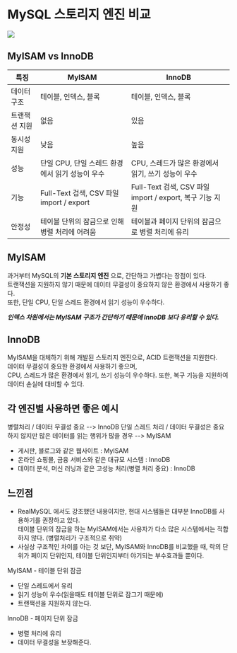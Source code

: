 # MySQL 스토리지 엔진 비교

![](2_query-exec-order.png)

## MyISAM vs InnoDB

| 특징      | MyISAM                               | InnoDB                                         |
|---------|--------------------------------------|------------------------------------------------|
| 데이터 구조  | 테이블, 인덱스, 블록                         | 테이블, 인덱스, 블록                                   |
| 트랜잭션 지원 | 없음                                   | 있음                                             |
| 동시성 지원  | 낮음                                   | 높음                                             |
| 성능      | 단일 CPU, 단일 스레드 환경에서 읽기 성능이 우수        | CPU, 스레드가 많은 환경에서 읽기, 쓰기 성능이 우수                |
| 기능      | Full-Text 검색, CSV 파일 import / export | Full-Text 검색, CSV 파일 import / export, 복구 기능 지원 |
| 안정성     | 테이블 단위의 잠금으로 인해 병렬 처리에 어려움           | 테이블과 페이지 단위의 잠금으로 병렬 처리에 유리                    |

## MyISAM

과거부터 MySQL의 **기본 스토리지 엔진** 으로, 간단하고 가볍다는 장점이 있다.  
트랜잭션을 지원하지 않기 때문에 데이터 무결성이 중요하지 않은 환경에서 사용하기 좋다.  
또한, 단일 CPU, 단일 스레드 환경에서 읽기 성능이 우수하다.

**_인덱스 차원에서는 MyISAM 구조가 간단하기 때문에 InnoDB 보다 유리할 수 있다._**

## InnoDB

MyISAM을 대체하기 위해 개발된 스토리지 엔진으로, ACID 트랜잭션을 지원한다.  
데이터 무결성이 중요한 환경에서 사용하기 좋으며,  
CPU, 스레드가 많은 환경에서 읽기, 쓰기 성능이 우수하다. 또한, 복구 기능을 지원하여 데이터 손실에 대비할 수 있다.

## 각 엔진별 사용하면 좋은 예시

병렬처리 / 데이터 무결성 중요 --> InnoDB
단일 스레드 처리 / 데이터 무결성은 중요하지 않지만 많은 데이터를 읽는 행위가 많을 경우 --> MyISAM

- 게시판, 블로그와 같은 웹사이트 : MyISAM
- 온라인 쇼핑몰, 금융 서비스와 같은 대규모 시스템 : InnoDB
- 데이터 분석, 머신 러닝과 같은 고성능 처리(병렬 처리 중요) : InnoDB

## 느낀점

- RealMySQL 에서도 강조했던 내용이지만, 현대 시스템들은 대부분 InnoDB를 사용하기를 권장하고 있다.  
  테이블 단위의 잠금을 하는 MyISAM에서는 사용자가 다소 많은 시스템에서는 적합하지 않다. (병렬처리가 구조적으로 취약)
- 사실상 구조적인 차이를 아는 것 보단, MyISAM와 InnoDB를 비교했을 때, 락의 단위가 페이지 단위인지, 테이블 단위인지부터 야기되는 부수효과들 뿐이다.

MyISAM - 테이블 단위 잠금

- 단일 스레드에서 유리
- 읽기 성능이 우수(읽을때도 테이블 단위로 잠그기 때문에)
- 트랜잭션을 지원하지 않는다.

InnoDB - 페이지 단위 잠금

- 병렬 처리에 유리
- 데이터 무결성을 보장해준다.
